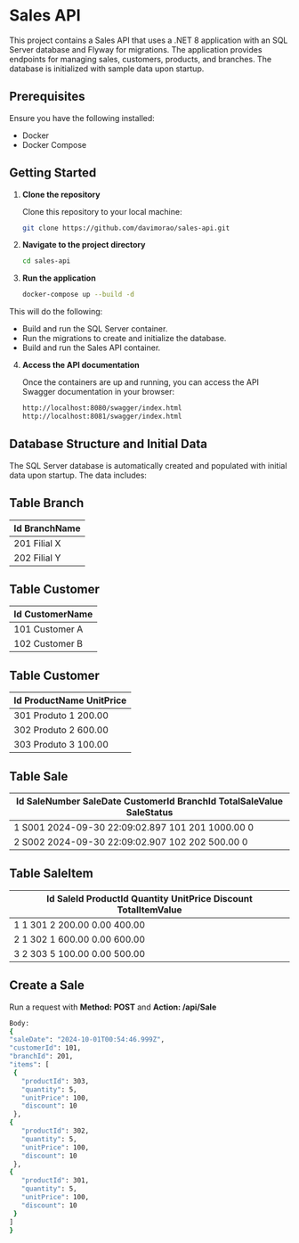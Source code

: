 # Sales API

This project contains a Sales API that uses a .NET 8 application with an SQL Server database and Flyway for migrations. The application provides endpoints for managing sales, customers, products, and branches. The database is initialized with sample data upon startup.

## Prerequisites

Ensure you have the following installed:

- Docker
- Docker Compose

## Getting Started

1. **Clone the repository**

   Clone this repository to your local machine:

   ```bash
   git clone https://github.com/davimorao/sales-api.git

2. **Navigate to the project directory**

   ```bash
   cd sales-api

3. **Run the application**

   ```bash
   docker-compose up --build -d

 This will do the following:

- Build and run the SQL Server container.
- Run the migrations to create and initialize the database.
- Build and run the Sales API container.

4. **Access the API documentation**

   Once the containers are up and running, you can access the API Swagger documentation in your browser:

   ```bash
   http://localhost:8080/swagger/index.html
   http://localhost:8081/swagger/index.html


## Database Structure and Initial Data
The SQL Server database is automatically created and populated with initial data upon startup. The data includes:

## Table Branch
| Id                   BranchName |
|---------------------------------|
| 201                  Filial X   |
| 202                  Filial Y   |

## Table Customer
| Id                   CustomerName |
|-----------------------------------|
| 101                  Customer A   |
| 102                  Customer B   |

## Table Customer
| Id                   ProductName                                                                                          UnitPrice |
|-------------------------------------------------------------------------------------------------------------------------------------|
| 301                  Produto 1                                                                                            200.00    |
| 302                  Produto 2                                                                                            600.00    |
| 303                  Produto 3                                                                                            100.00    |

## Table Sale
| Id                   SaleNumber           SaleDate                CustomerId           BranchId             TotalSaleValue                          SaleStatus |
|----------------------------------------------------------------------------------------------------------------------------------------------------------------|
| 1                    S001                 2024-09-30 22:09:02.897 101                  201                  1000.00                                 0          |
| 2                    S002                 2024-09-30 22:09:02.907 102                  202                  500.00                                  0          |


## Table SaleItem
| Id                   SaleId               ProductId            Quantity    UnitPrice                               Discount                                TotalItemValue |
|---------------------------------------------------------------------------------------------------------------------------------------------------------------------------|
| 1                    1                    301                  2           200.00                                  0.00                                    400.00         |
| 2                    1                    302                  1           600.00                                  0.00                                    600.00         |
| 3                    2                    303                  5           100.00                                  0.00                                    500.00         |

## Create a Sale

   Run a request with **Method: POST** and **Action: /api/Sale**
   
   ```bash
   Body:
   {
  "saleDate": "2024-10-01T00:54:46.999Z",
  "customerId": 101,
  "branchId": 201,
  "items": [
    {
      "productId": 303,
      "quantity": 5,
      "unitPrice": 100,
      "discount": 10
    },
{
      "productId": 302,
      "quantity": 5,
      "unitPrice": 100,
      "discount": 10
    },
{
      "productId": 301,
      "quantity": 5,
      "unitPrice": 100,
      "discount": 10
    }
  ]
}
